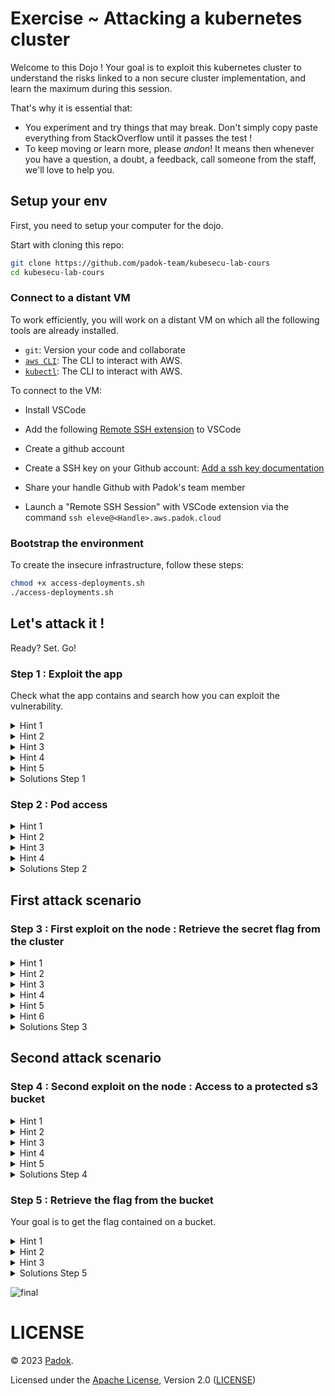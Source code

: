 # Exercise ~ Attacking a kubernetes cluster

Welcome to this Dojo !
Your goal is to exploit this kubernetes cluster to understand the risks linked to a non secure cluster implementation, and learn the maximum during this session.

That's why it is essential that:

- You experiment and try things that may break. Don't simply copy paste everything from StackOverflow until it passes the test !
- To keep moving or learn more, please _andon_! It means then whenever you have a question, a doubt, a feedback, call someone from the staff, we'll love to help you.

## Setup your env

First, you need to setup your computer for the dojo.

Start with cloning this repo:

```bash
git clone https://github.com/padok-team/kubesecu-lab-cours
cd kubesecu-lab-cours
```

### Connect to a distant VM

To work efficiently, you will work on a distant VM on which all the following tools are already installed.

- `git`: Version your code and collaborate
- [`aws CLI`](https://docs.aws.amazon.com/fr_fr/cli): The CLI to interact with AWS.
- [`kubectl`](https://docs.aws.amazon.com/fr_fr/cli): The CLI to interact with AWS.

To connect to the VM:

- Install VSCode
- Add the following [Remote SSH extension](https://code.visualstudio.com/docs/remote/ssh) to VSCode

- Create a github account
- Create a SSH key on your Github account: [Add a ssh key documentation](https://docs.github.com/en/authentication/connecting-to-github-with-ssh/generating-a-new-ssh-key-and-adding-it-to-the-ssh-agent)
- Share your handle Github with Padok's team member

- Launch a "Remote SSH Session" with VSCode extension via the command `ssh eleve@<Handle>.aws.padok.cloud`

### Bootstrap the environment

To create the insecure infrastructure, follow these steps:

```bash
chmod +x access-deployments.sh
./access-deployments.sh

```

## Let's attack it !
Ready? Set. Go!

### Step 1 : Exploit the app

Check what the app contains and search how you can exploit the vulnerability.


<details>
  <summary>Hint 1</summary>

  How can you interact with the server ?
</details>

<details>
  <summary>Hint 2</summary>

  Try searching for ways to trigger a reverse shell with an image uploader. Check for CVE.

</details>

<details>
  <summary>Hint 3</summary>

  Have you heard of imagemagick ?
</details>

<details>
  <summary>Hint 4</summary>

  Check the CVE-2016-3714
</details>

<details>
  <summary>Hint 5</summary>

  Do you know how to trigger a reverse shell ?
  Use nc -n -l -vvv -p <port>
</details>

<details>
  <summary>Solutions Step 1</summary>
  Listen to incoming connections by performing a :
  nc -n -l -vvv -p 443
  Perform a reverse shell by uploading the file :

* [solutions/step1/exploit.mvg](solutions/step1/exploit.mvg)
</details>

### Step 2 : Pod access

<details>
  <summary>Hint 1</summary>

  With what rights are you executing on the pod ?
</details>

<details>
  <summary>Hint 2</summary>
  Check the capabilities of the pod with capsh --print
</details>

<details>
  <summary>Hint 3</summary>
  
  Have you heard of container escape ?
</details>

<details>
  <summary>Hint 4</summary>
  
  Check how you can use the command nsenter to escape a container.
</details>

<details>
  <summary>Solutions Step 2</summary>
  Check the capabilities of the container.
  Use nsenter to perform the container escape.

* [solutions/step2/solution.sh](solutions/step2/solution.sh)
</details>

## First attack scenario
### Step 3 : First exploit on the node : Retrieve the secret flag from the cluster

<details>
  <summary>Hint 1</summary>
  
  What is hosted on a kubernetes node ?
  What could you possibly list from the node ?
</details>

<details>
  <summary>Hint 2</summary>
  
  Use the mount command to list what is mounted on the node. Do you observe potentially sensitive things ?
</details>

<details>
  <summary>Hint 3</summary>
  
  You need a token and the right API url to interact with the cluster 
</details>

<details>
  <summary>Hint 4</summary>
  
  Try to grep the mount command with "api"
</details>

<details>
  <summary>Hint 5</summary>
  
  Check in the environment variables if you can possibly find an interesting ip
</details>

<details>
  <summary>Hint 6</summary>
  
  How can you use the token and the ip to connect to the kubernetes API ?
  Try to check the manual of kubectl.
</details>

<details>
  <summary>Solutions Step 3</summary>
  Try each token to get the secrets on the cluster.
  You can use a for loop to iterate on each token to check which one has the rights to display the secrets.

* [solutions/step3/solution.sh](solutions/step3/solution.sh)
</details>

## Second attack scenario
### Step 4 : Second exploit on the node : Access to a protected s3 bucket

<details>
  <summary>Hint 1</summary>
  
  Check how you can retrieve the metadata of an instance in AWS.
</details>

<details>
  <summary>Hint 2</summary>

  Check the metadata you obtain using the command in the following file. Maybe take a look at superior level metadata.
  [documentation-metadata]https://docs.aws.amazon.com/fr_fr/AWSEC2/latest/UserGuide/instancedata-data-retrieval.html
</details>

<details>
  <summary>Hint 3</summary>
  
  What we want at this point is to get the AWS credentials to get the rights of the iam node-group role. You can retrieve the aws credentials from the json generated by the curl command. Be careful because the aws credentials syntax is different than the response obtained from the command
</details>

<details>
  <summary>Hint 4</summary>
  
  You can use the [python script](solutions/step4/export-credentials-aws.py) located in the solutions/step4 folder. Do not cheat by checking the solution ;).
</details>

<details>
  <summary>Hint 5</summary>
  
  Export the values from the script output. You should be able now to use ./kubectl get pods
</details>

<details>
  <summary>Solutions Step 4</summary>
  
  Slowly retrieve the metadata starting with the lowest level provided in the documentation on Hint 2.
  Iterate slowly on higher level :
  ```bash
  TOKEN=`curl -X PUT "http://169.254.169.254/latest/api/token" -H "X-aws-ec2-metadata-token-ttl-seconds: 21600"` && curl -H "X-aws-ec2-metadata-token: $TOKEN" -v http://169.254.169.254/latest/meta-data

  TOKEN=`curl -X PUT "http://169.254.169.254/latest/api/token" -H "X-aws-ec2-metadata-token-ttl-seconds: 21600"` && curl -H "X-aws-ec2-metadata-token: $TOKEN" -v http://169.254.169.254/latest/meta-data/iam

  TOKEN=`curl -X PUT "http://169.254.169.254/latest/api/token" -H "X-aws-ec2-metadata-token-ttl-seconds: 21600"` && curl -H "X-aws-ec2-metadata-token: $TOKEN" -v http://169.254.169.254/latest/meta-data/iam/security-credentials

  TOKEN=`curl -X PUT "http://169.254.169.254/latest/api/token" -H "X-aws-ec2-metadata-token-ttl-seconds: 21600"` && curl -H "X-aws-ec2-metadata-token: $TOKEN" -v http://169.254.169.254/latest/meta-data/iam/security-credentials/app-eks-node-group-20230105092937095600000002
  ```
  Extract the result of the last command to a json file and use the [python script](solutions/step4/export-credentials-aws.py) to obtain the export command to implement the aws credentials on your machine.

  Now try a kubectl get pods command to be sure you have now the aws access. 

* [solutions/step4/solution.sh](solutions/step4/solution.sh)
</details>

### Step 5 : Retrieve the flag from the bucket

Your goal is to get the flag contained on a bucket.  

<details>
  <summary>Hint 1</summary>
  
  You are using the role policy of a node group. This role has several policies.
</details>

<details>
  <summary>Hint 2</summary>
  Check the documentation of the s3api aws cli reference.
</details>

<details>
  <summary>Hint 3</summary>
  The policies allowed for the role are "s3:ListBucket" and "s3:GetObject". It allows you to list the buckets and get the objects they contains.
</details>

<details>
  <summary>Solutions Step 5</summary>

  You must list the buckets existing with the command. There is just one bucket existing.
  You can then list the files contained on the s3 bucket.
  Get the flag in the bucket
  * [solution/step5/solution.sh](./solution/step5/solution.sh)
</details>


![final](./secure_architecture.png)

# LICENSE

© 2023 [Padok](https://www.padok.fr/).

Licensed under the [Apache License](https://www.apache.org/licenses/LICENSE-2.0), Version 2.0 ([LICENSE](./LICENSE))